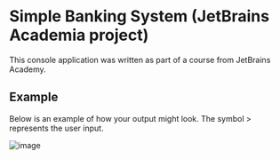 # Simple Banking System (JetBrains Academia project)

This console application was written as part of a course from JetBrains Academy.

## Example
Below is an example of how your output might look. The symbol > represents the user input.

![image](https://user-images.githubusercontent.com/64638885/118522208-18631700-b73c-11eb-866c-0f5fd5105da4.png)
